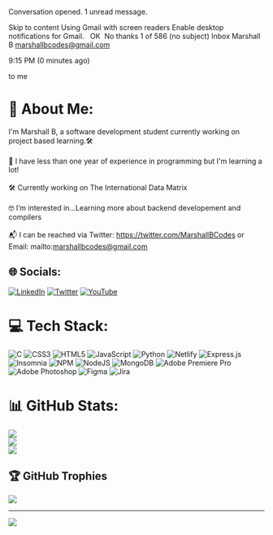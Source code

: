 
Conversation opened. 1 unread message.

Skip to content
Using Gmail with screen readers
Enable desktop notifications for Gmail.   OK  No thanks
1 of 586
(no subject)
Inbox
Marshall B <marshallbcodes@gmail.com>
	
9:15 PM (0 minutes ago)
	
to me
# 💫 About Me:
I'm Marshall B, a software development student currently working on project based learning.🛠️<br><br>🌱 I have less than one year of experience in programming but I'm learning a lot!<br><br>🛠️ Currently working on The International Data Matrix<br><br>🤓 I’m interested in...Learning more about backend developement and compilers<br><br>📬 I can be reached via Twitter: https://twitter.com/MarshallBCodes or Email: mailto:marshallbcodes@gmail.com


## 🌐 Socials:
[![LinkedIn](https://img.shields.io/badge/LinkedIn-%230077B5.svg?logo=linkedin&logoColor=white)](https://linkedin.com/in/marshallbcodes) [![Twitter](https://img.shields.io/badge/Twitter-%231DA1F2.svg?logo=Twitter&logoColor=white)](https://twitter.com/marshallbcodes) [![YouTube](https://img.shields.io/badge/YouTube-%23FF0000.svg?logo=YouTube&logoColor=white)](https://youtube.com/c/@marshallbcodes) 

# 💻 Tech Stack:
![C](https://img.shields.io/badge/c-%2300599C.svg?style=for-the-badge&logo=c&logoColor=white) ![CSS3](https://img.shields.io/badge/css3-%231572B6.svg?style=for-the-badge&logo=css3&logoColor=white) ![HTML5](https://img.shields.io/badge/html5-%23E34F26.svg?style=for-the-badge&logo=html5&logoColor=white) ![JavaScript](https://img.shields.io/badge/javascript-%23323330.svg?style=for-the-badge&logo=javascript&logoColor=%23F7DF1E) ![Python](https://img.shields.io/badge/python-3670A0?style=for-the-badge&logo=python&logoColor=ffdd54) ![Netlify](https://img.shields.io/badge/netlify-%23000000.svg?style=for-the-badge&logo=netlify&logoColor=#00C7B7) ![Express.js](https://img.shields.io/badge/express.js-%23404d59.svg?style=for-the-badge&logo=express&logoColor=%2361DAFB) ![Insomnia](https://img.shields.io/badge/Insomnia-black?style=for-the-badge&logo=insomnia&logoColor=5849BE) ![NPM](https://img.shields.io/badge/NPM-%23000000.svg?style=for-the-badge&logo=npm&logoColor=white) ![NodeJS](https://img.shields.io/badge/node.js-6DA55F?style=for-the-badge&logo=node.js&logoColor=white) ![MongoDB](https://img.shields.io/badge/MongoDB-%234ea94b.svg?style=for-the-badge&logo=mongodb&logoColor=white) ![Adobe Premiere Pro](https://img.shields.io/badge/Adobe%20Premiere%20Pro-9999FF.svg?style=for-the-badge&logo=Adobe%20Premiere%20Pro&logoColor=white) ![Adobe Photoshop](https://img.shields.io/badge/adobephotoshop-%2331A8FF.svg?style=for-the-badge&logo=adobephotoshop&logoColor=white) 	![Figma](https://img.shields.io/badge/figma-%23F24E1E.svg?style=for-the-badge&logo=figma&logoColor=white) ![Jira](https://img.shields.io/badge/jira-%230A0FFF.svg?style=for-the-badge&logo=jira&logoColor=white)
# 📊 GitHub Stats:
![](https://github-readme-stats.vercel.app/api?username=schoolyb&theme=gruvbox&hide_border=true&include_all_commits=false&count_private=false)<br/>
![](https://github-readme-streak-stats.herokuapp.com/?user=schoolyb&theme=gruvbox&hide_border=true)<br/>
![](https://github-readme-stats.vercel.app/api/top-langs/?username=schoolyb&theme=gruvbox&hide_border=true&include_all_commits=false&count_private=false&layout=compact)

## 🏆 GitHub Trophies
![](https://github-profile-trophy.vercel.app/?username=schoolyb&theme=gruvbox&no-frame=true&no-bg=true&margin-w=4)

---
[![](https://visitcount.itsvg.in/api?id=schoolyb&icon=1&color=0)](https://visitcount.itsvg.in)

<!-- Proudly created with GPRM ( https://gprm.itsvg.in ) -->
	
